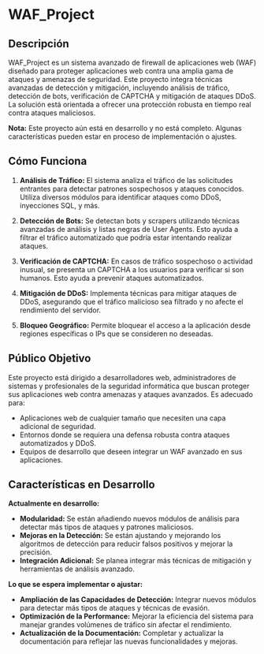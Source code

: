 # WAF_Project

## Descripción

WAF_Project es un sistema avanzado de firewall de aplicaciones web (WAF) diseñado para proteger aplicaciones web contra una amplia gama de ataques y amenazas de seguridad. Este proyecto integra técnicas avanzadas de detección y mitigación, incluyendo análisis de tráfico, detección de bots, verificación de CAPTCHA y mitigación de ataques DDoS. La solución está orientada a ofrecer una protección robusta en tiempo real contra ataques maliciosos.

**Nota:** Este proyecto aún está en desarrollo y no está completo. Algunas características pueden estar en proceso de implementación o ajustes.

## Cómo Funciona

1. **Análisis de Tráfico:** El sistema analiza el tráfico de las solicitudes entrantes para detectar patrones sospechosos y ataques conocidos. Utiliza diversos módulos para identificar ataques como DDoS, inyecciones SQL, y más.

2. **Detección de Bots:** Se detectan bots y scrapers utilizando técnicas avanzadas de análisis y listas negras de User Agents. Esto ayuda a filtrar el tráfico automatizado que podría estar intentando realizar ataques.

3. **Verificación de CAPTCHA:** En casos de tráfico sospechoso o actividad inusual, se presenta un CAPTCHA a los usuarios para verificar si son humanos. Esto ayuda a prevenir ataques automatizados.

4. **Mitigación de DDoS:** Implementa técnicas para mitigar ataques de DDoS, asegurando que el tráfico malicioso sea filtrado y no afecte el rendimiento del servidor.

5. **Bloqueo Geográfico:** Permite bloquear el acceso a la aplicación desde regiones específicas o IPs que se consideren no deseadas.

## Público Objetivo

Este proyecto está dirigido a desarrolladores web, administradores de sistemas y profesionales de la seguridad informática que buscan proteger sus aplicaciones web contra amenazas y ataques avanzados. Es adecuado para:

- Aplicaciones web de cualquier tamaño que necesiten una capa adicional de seguridad.
- Entornos donde se requiera una defensa robusta contra ataques automatizados y DDoS.
- Equipos de desarrollo que deseen integrar un WAF avanzado en sus aplicaciones.

## Características en Desarrollo

**Actualmente en desarrollo:**

- **Modularidad:** Se están añadiendo nuevos módulos de análisis para detectar más tipos de ataques y patrones maliciosos.
- **Mejoras en la Detección:** Se están ajustando y mejorando los algoritmos de detección para reducir falsos positivos y mejorar la precisión.
- **Integración Adicional:** Se planea integrar más técnicas de mitigación y herramientas de análisis avanzado.

**Lo que se espera implementar o ajustar:**

- **Ampliación de las Capacidades de Detección:** Integrar nuevos módulos para detectar más tipos de ataques y técnicas de evasión.
- **Optimización de la Performance:** Mejorar la eficiencia del sistema para manejar grandes volúmenes de tráfico sin afectar el rendimiento.
- **Actualización de la Documentación:** Completar y actualizar la documentación para reflejar las nuevas funcionalidades y mejoras.


